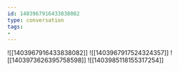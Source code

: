 ```yaml
---
id: 1403967916433838082
type: conversation
tags:
- 
---
```

![[1403967916433838082]]
![[1403967917524324357]]
![[1403973626395758598]]
![[1403985118155317254]]

